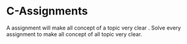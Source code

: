 # C-Assignments
A assignment will make all concept of a topic very clear . Solve every assignment to make all concept of all topic very clear.
